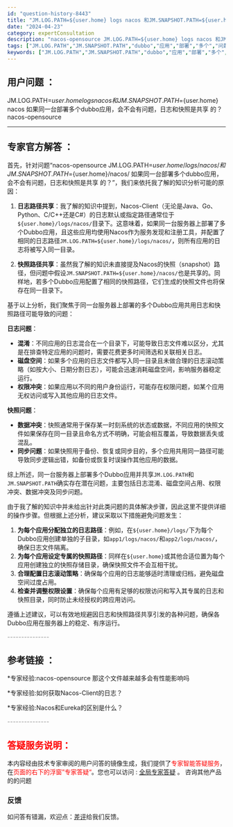 ```yaml
---
id: "question-history-8443"
title: "JM.LOG.PATH=${user.home} logs nacos 和JM.SNAPSHOT.PATH=${user.home} nacos  如果同一台部署多个dubbo应用，会不会有问题，日志和快照是共享 的？ nacos-opensource"
date: "2024-04-23"
category: expertConsultation
description: "nacos-opensource JM.LOG.PATH=${user.home} logs nacos 和JM.SNAPSHOT.PATH=${user.home} nacos  如果同一台部署多个dubbo应用，会不会有问题，日志和快照是共享 的？"
tags: ["JM.LOG.PATH","JM.SNAPSHOT.PATH","dubbo","应用","部署","多个","问题","日志","快照","共享"]
keywords: ["JM.LOG.PATH","JM.SNAPSHOT.PATH","dubbo","应用","部署","多个","问题","日志","快照","共享"]
---
```


## 用户问题 ： 
 JM.LOG.PATH=${user.home} logs nacos 和JM.SNAPSHOT.PATH=${user.home} nacos  如果同一台部署多个dubbo应用，会不会有问题，日志和快照是共享 的？ nacos-opensource 

---------------
## 专家官方解答 ：

首先，针对问题“nacos-opensource JM.LOG.PATH=${user.home}/logs/nacos/和JM.SNAPSHOT.PATH=${user.home}/nacos/ 如果同一台部署多个dubbo应用，会不会有问题，日志和快照是共享 的？”，我们来依托我了解的知识分析可能的原因：

1. **日志路径共享**：我了解的知识中提到，Nacos-Client（无论是Java、Go、Python、C/C++还是C#）的日志默认或指定路径通常位于`${user.home}/logs/nacos/`目录下。这意味着，如果同一台服务器上部署了多个Dubbo应用，且这些应用均使用Nacos作为服务发现和注册工具，并配置了相同的日志路径`JM.LOG.PATH=${user.home}/logs/nacos/`，则所有应用的日志将被写入同一目录。

2. **快照路径共享**：虽然我了解的知识未直接提及Nacos的快照（snapshot）路径，但问题中假设`JM.SNAPSHOT.PATH=${user.home}/nacos/`也是共享的。同样地，若多个Dubbo应用配置了相同的快照路径，它们生成的快照文件也将保存在同一目录下。

基于以上分析，我们聚焦于同一台服务器上部署的多个Dubbo应用共用日志和快照路径可能导致的问题：

**日志问题**：
- **混淆**：不同应用的日志混合在一个目录下，可能导致日志文件难以区分，尤其是在排查特定应用的问题时，需要花费更多时间筛选和关联相关日志。
- **磁盘空间**：如果多个应用的日志文件都写入同一目录且未做合理的日志滚动策略（如按大小、日期分割日志），可能会迅速消耗磁盘空间，影响服务器稳定运行。
- **权限冲突**：如果应用以不同的用户身份运行，可能存在权限问题，如某个应用无权访问或写入其他应用的日志文件。

**快照问题**：
- **数据冲突**：快照通常用于保存某一时刻系统的状态或数据，不同应用的快照文件如果保存在同一目录且命名方式不明确，可能会相互覆盖，导致数据丢失或混乱。
- **同步问题**：如果快照用于备份、恢复或同步目的，多个应用共用同一路径可能导致同步逻辑出错，如备份或恢复时误操作其他应用的数据。

综上所述，同一台服务器上部署多个Dubbo应用并共享`JM.LOG.PATH`和`JM.SNAPSHOT.PATH`确实存在潜在问题，主要包括日志混淆、磁盘空间占用、权限冲突、数据冲突及同步问题。

由于我了解的知识中并未给出针对此类问题的具体解决步骤，因此这里不提供详细的操作步骤。但根据上述分析，建议采取以下措施避免问题发生：

1. **为每个应用分配独立的日志路径**：例如，在`${user.home}/logs/`下为每个Dubbo应用创建单独的子目录，如`app1/logs/nacos/`和`app2/logs/nacos/`，确保日志文件隔离。
2. **为每个应用设定专属的快照路径**：同样在`${user.home}`或其他合适位置为每个应用创建独立的快照存储目录，确保快照文件不会互相干扰。
3. **合理配置日志滚动策略**：确保每个应用的日志能够适时清理或归档，避免磁盘空间过度占用。
4. **检查并调整权限设置**：确保每个应用有足够的权限访问和写入其专属的日志和快照目录，同时防止未经授权的跨应用访问。

遵循上述建议，可以有效地规避因日志和快照路径共享引发的各种问题，确保各Dubbo应用在服务器上的稳定、有序运行。


<font color="#949494">---------------</font> 


## 参考链接 ：

*专家经验:nacos-opensource 那这个文件越来越多会有性能影响吗 
 
 *专家经验:如何获取Nacos-Client的日志？ 
 
 *专家经验:Nacos和Eureka的区别是什么？ 


 <font color="#949494">---------------</font> 
 


## <font color="#FF0000">答疑服务说明：</font> 

本内容经由技术专家审阅的用户问答的镜像生成，我们提供了<font color="#FF0000">专家智能答疑服务</font>，在<font color="#FF0000">页面的右下的浮窗”专家答疑“</font>。您也可以访问 : [全局专家答疑](https://opensource.alibaba.com/chatBot) 。 咨询其他产品的的问题

### 反馈
如问答有错漏，欢迎点：[差评](https://ai.nacos.io/user/feedbackByEnhancerGradePOJOID?enhancerGradePOJOId=11624)给我们反馈。

